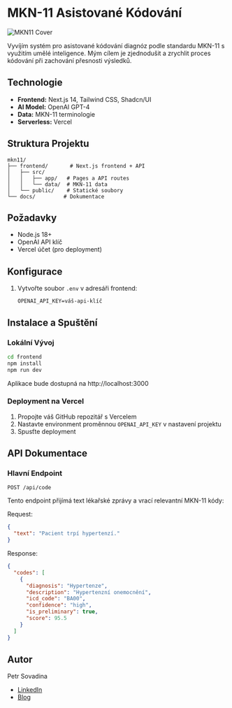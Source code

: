 # MKN-11 Asistované Kódování

![MKN11 Cover](https://utfs.io/f/NyKlEsePJFL1Zxkg6CHqH52V3xpRUZkbs9AW0PMgyzmDavhY)

Vyvíjím systém pro asistované kódování diagnóz podle standardu MKN-11 s využitím umělé inteligence. Mým cílem je zjednodušit a zrychlit proces kódování při zachování přesnosti výsledků.

## Technologie

- **Frontend:** Next.js 14, Tailwind CSS, Shadcn/UI
- **AI Model:** OpenAI GPT-4
- **Data:** MKN-11 terminologie
- **Serverless:** Vercel

## Struktura Projektu

```
mkn11/
├── frontend/       # Next.js frontend + API
│   ├── src/
│   │   ├── app/   # Pages a API routes
│   │   └── data/  # MKN-11 data
│   └── public/    # Statické soubory
└── docs/         # Dokumentace
```

## Požadavky

- Node.js 18+
- OpenAI API klíč
- Vercel účet (pro deployment)

## Konfigurace

1. Vytvořte soubor `.env` v adresáři frontend:
   ```env
   OPENAI_API_KEY=váš-api-klíč
   ```

## Instalace a Spuštění

### Lokální Vývoj

```bash
cd frontend
npm install
npm run dev
```

Aplikace bude dostupná na http://localhost:3000

### Deployment na Vercel

1. Propojte váš GitHub repozitář s Vercelem
2. Nastavte environment proměnnou `OPENAI_API_KEY` v nastavení projektu
3. Spusťte deployment

## API Dokumentace

### Hlavní Endpoint

`POST /api/code`

Tento endpoint přijímá text lékařské zprávy a vrací relevantní MKN-11 kódy:

Request:
```json
{
  "text": "Pacient trpí hypertenzí."
}
```

Response:
```json
{
  "codes": [
    {
      "diagnosis": "Hypertenze",
      "description": "Hypertenzní onemocnění",
      "icd_code": "BA00",
      "confidence": "high",
      "is_preliminary": true,
      "score": 95.5
    }
  ]
}
```

## Autor

Petr Sovadina
- [LinkedIn](https://www.linkedin.com/in/petrsovadina)
- [Blog](https://portfolio-sovadina.vercel.app/blog)

